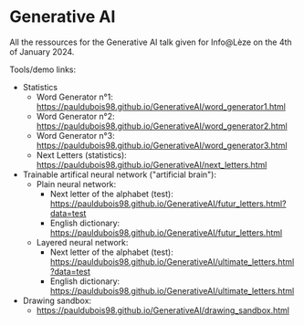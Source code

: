 # Generative AI

All the ressources for the Generative AI talk given for Info@Lèze on the 4th of January 2024.

Tools/demo links:

- Statistics
  - Word Generator n°1: https://pauldubois98.github.io/GenerativeAI/word_generator1.html
  - Word Generator n°2: https://pauldubois98.github.io/GenerativeAI/word_generator2.html
  - Word Generator n°3: https://pauldubois98.github.io/GenerativeAI/word_generator3.html
  - Next Letters (statistics): https://pauldubois98.github.io/GenerativeAI/next_letters.html
- Trainable artifical neural network ("artificial brain"):
  - Plain neural network:
    - Next letter of the alphabet (test): https://pauldubois98.github.io/GenerativeAI/futur_letters.html?data=test
    - English dictionary: https://pauldubois98.github.io/GenerativeAI/futur_letters.html
  - Layered neural network:
    - Next letter of the alphabet (test): https://pauldubois98.github.io/GenerativeAI/ultimate_letters.html?data=test
    - English dictionary: https://pauldubois98.github.io/GenerativeAI/ultimate_letters.html
- Drawing sandbox:
  - https://pauldubois98.github.io/GenerativeAI/drawing_sandbox.html
